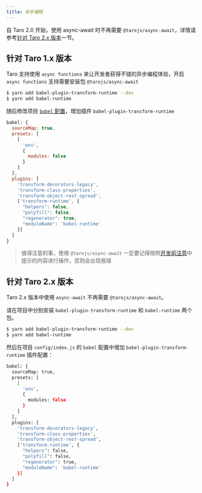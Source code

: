 ```yaml
---
title: 异步编程
---
```


自 Taro 2.0 开始，使用 async-await 时不再需要 `@tarojs/async-await`，详情请参考[针对 Taro 2.x 版本](#针对%20Taro%202.x%20版本)一节。

## 针对 Taro 1.x 版本

Taro 支持使用 `async functions` 来让开发者获得不错的异步编程体验，开启 `async functions` 支持需要安装包 `@tarojs/async-await`

```bash
$ yarn add babel-plugin-transform-runtime --dev
$ yarn add babel-runtime
```

随后修改项目 [`babel` 配置](./config-detail.md#babel)，增加插件 `babel-plugin-transform-runtime`

```js
babel: {
  sourceMap: true,
  presets: [
    [
      'env',
      {
        modules: false
      }
    ]
  ],
  plugins: [
    'transform-decorators-legacy',
    'transform-class-properties',
    'transform-object-rest-spread',
    ['transform-runtime', {
      "helpers": false,
      "polyfill": false,
      "regenerator": true,
      "moduleName": 'babel-runtime'
    }]
  ]
}
```

> 值得注意的事，使用 `@tarojs/async-await` 一定要记得按照[开发前注意](./before-dev-remind.md)中提示的内容进行操作，否则会出现报错

## 针对 Taro 2.x 版本

Taro 2.x 版本中使用 `async-await` 不再需要 `@tarojs/async-await`。

请在项目中分别安装 `babel-plugin-transform-runtime` 和 `babel-runtime` 两个包。

```bash
$ yarn add babel-plugin-transform-runtime --dev
$ yarn add babel-runtime
```

然后在项目 `config/index.js` 的 `babel` 配置中增加 `babel-plugin-transform-runtime` 插件配置：

```bash
babel: {
  sourceMap: true,
  presets: [
    [
      'env',
      {
        modules: false
      }
    ]
  ],
  plugins: [
    'transform-decorators-legacy',
    'transform-class-properties',
    'transform-object-rest-spread',
    ['transform-runtime', {
      "helpers": false,
      "polyfill": false,
      "regenerator": true,
      "moduleName": 'babel-runtime'
    }]
  ]
}
```
